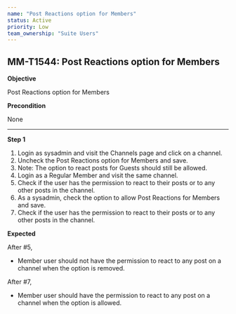 ```yaml
---
name: "Post Reactions option for Members"
status: Active
priority: Low
team_ownership: "Suite Users"
---
```


## MM-T1544: Post Reactions option for Members

**Objective**

Post Reactions option for Members

**Precondition**

None

---

**Step 1**

1. Login as sysadmin and visit the Channels page and click on a channel.
2. Uncheck the Post Reactions option for Members and save.
3. Note: The option to react posts for Guests should still be allowed.
4. Login as a Regular Member and visit the same channel.
5. Check if the user has the permission to react to their posts or to any other posts in the channel.
6. As a sysadmin, check the option to allow Post Reactions for Members and save.
7. Check if the user has the permission to react to their posts or to any other posts in the channel.

**Expected**

After #5,

- Member user should not have the permission to react to any post on a channel when the option is removed.

After #7,

- Member user should have the permission to react to any post on a channel when the option is allowed.
